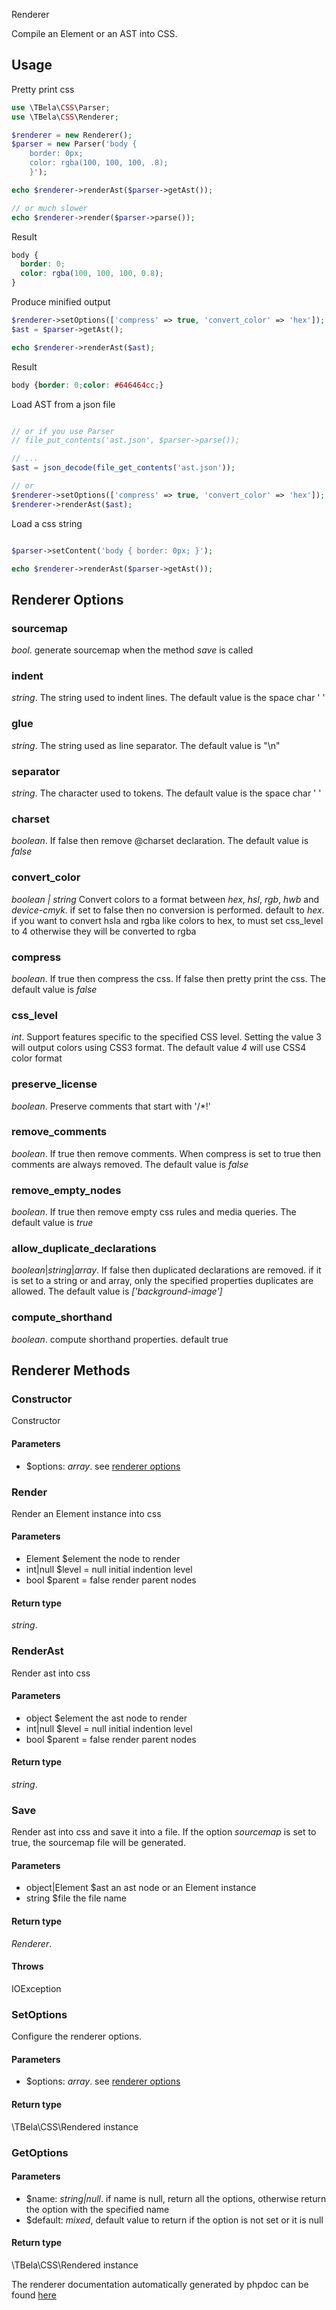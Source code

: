  Renderer

Compile an Element or an AST into CSS.

## Usage

Pretty print css

```php
use \TBela\CSS\Parser;
use \TBela\CSS\Renderer;

$renderer = new Renderer();
$parser = new Parser('body {
    border: 0px;
    color: rgba(100, 100, 100, .8);
    }');

echo $renderer->renderAst($parser->getAst());

// or much slower
echo $renderer->render($parser->parse());
```

Result

```css
body {
  border: 0;
  color: rgba(100, 100, 100, 0.8);
}
```

Produce minified output

```php
$renderer->setOptions(['compress' => true, 'convert_color' => 'hex']);
$ast = $parser->getAst();

echo $renderer->renderAst($ast);
```

Result

```css
body {border: 0;color: #646464cc;}
```

Load AST from a json file

```php

// or if you use Parser
// file_put_contents('ast.json', $parser->parse());

// ...
$ast = json_decode(file_get_contents('ast.json'));

// or
$renderer->setOptions(['compress' => true, 'convert_color' => 'hex']);
$renderer->renderAst($ast);
```

Load a css string

```php

$parser->setContent('body { border: 0px; }');

echo $renderer->renderAst($parser->getAst());
```

## Renderer Options

### sourcemap

_bool_. generate sourcemap when the method _save_ is called

### indent

_string_. The string used to indent lines. The default value is the space char ' '

### glue

_string_. The string used as line separator. The default value is "\n"

### separator

_string_. The character used to tokens. The default value is the space char ' '

### charset

_boolean_. If false then remove @charset declaration. The default value is _false_

### convert_color

_boolean | string_ Convert colors to a format between _hex_, _hsl_, _rgb_, _hwb_ and _device-cmyk_. if set to false then no conversion is performed. default to _hex_.
if you want to convert hsla and rgba like colors to hex, to must set css_level to 4 otherwise they will be converted to rgba

### compress

_boolean_. If true then compress the css. If false then pretty print the css. The default value is _false_

### css_level

_int_. Support features specific to the specified CSS level. Setting the value 3 will output colors using CSS3 format. The default value _4_ will use CSS4 color format

### preserve_license

_boolean_. Preserve comments that start with '/*!'

### remove_comments

_boolean_. If true then remove comments. When compress is set to true then comments are always removed. The default value is _false_

### remove_empty_nodes

_boolean_. If true then remove empty css rules and media queries. The default value is _true_

### allow_duplicate_declarations

_boolean_|_string_|_array_. If false then duplicated declarations are removed. if it is set to a string or and array, only the specified properties duplicates are allowed. The default value is _\['background-image'\]_

### compute_shorthand

_boolean_. compute shorthand properties. default true

## Renderer Methods

### Constructor

Constructor

#### Parameters

- \$options: _array_. see [renderer options](#renderer-options)

### Render

Render an Element instance into css

#### Parameters

- Element \$element the node to render
- int|null \$level = null initial indention level
- bool \$parent = false render parent nodes

#### Return type

_string_.

### RenderAst

Render ast into css

#### Parameters

- object \$element the ast node to render
- int|null \$level = null initial indention level
- bool \$parent = false render parent nodes

#### Return type

_string_.

### Save

Render ast into css and save it into a file. 
If the option _sourcemap_ is set to true, the sourcemap file will be generated.

#### Parameters

- object|Element \$ast an ast node or an Element instance
- string \$file the file name

#### Return type

_Renderer_.

#### Throws

IOException

### SetOptions

Configure the renderer options.

#### Parameters

- \$options: _array_. see [renderer options](#renderer-options)

#### Return type

\TBela\CSS\Rendered instance

### GetOptions

#### Parameters

- \$name: _string|null_. if name is null, return all the options, otherwise return the option with the specified name
- \$default: _mixed_, default value to return if the option is not set or it is null

#### Return type

\TBela\CSS\Rendered instance

The renderer documentation automatically generated by phpdoc can be found [here](https://htmlpreview.github.io/?https://raw.githubusercontent.com/tbela99/css/master/docs/api/html/index.html)
